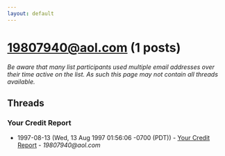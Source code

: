 ```yaml
---
layout: default
---
```


# 19807940@aol.com (1 posts)

_Be aware that many list participants used multiple email addresses over their time active on the list. As such this page may not contain all threads available._

## Threads

### Your Credit Report
+ 1997-08-13 (Wed, 13 Aug 1997 01:56:06 -0700 (PDT)) - [Your Credit Report](/archive/1997/08/86895ab06b2eb8611139d09a8b21304eb2e68dada8f690fbc744dae66f7ab633) - _19807940@aol.com_


